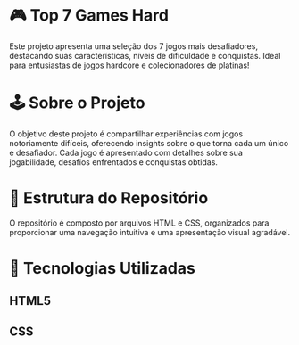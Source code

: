 <h1><strong>🎮 Top 7 Games Hard</strong></h1>
<p>Este projeto apresenta uma seleção dos 7 jogos mais desafiadores, destacando suas características, níveis de dificuldade e conquistas. Ideal para entusiastas de jogos hardcore e colecionadores de platinas!</p>

<h1><strong>🕹️ Sobre o Projeto</strong></h1>
<p>O objetivo deste projeto é compartilhar experiências com jogos notoriamente difíceis, oferecendo insights sobre o que torna cada um único e desafiador. Cada jogo é apresentado com detalhes sobre sua jogabilidade, desafios enfrentados e conquistas obtidas.</p>

<h1><strong>📁 Estrutura do Repositório</strong></h1>
<p>O repositório é composto por arquivos HTML e CSS, organizados para proporcionar uma navegação intuitiva e uma apresentação visual agradável.</p>

<h1><strong>🧩 Tecnologias Utilizadas<strong></h1>
<h2>HTML5</h2>
<h2>CSS</h2>
